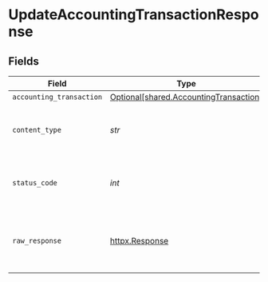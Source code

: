 # UpdateAccountingTransactionResponse


## Fields

| Field                                                                                  | Type                                                                                   | Required                                                                               | Description                                                                            |
| -------------------------------------------------------------------------------------- | -------------------------------------------------------------------------------------- | -------------------------------------------------------------------------------------- | -------------------------------------------------------------------------------------- |
| `accounting_transaction`                                                               | [Optional[shared.AccountingTransaction]](../../models/shared/accountingtransaction.md) | :heavy_minus_sign:                                                                     | Successful                                                                             |
| `content_type`                                                                         | *str*                                                                                  | :heavy_check_mark:                                                                     | HTTP response content type for this operation                                          |
| `status_code`                                                                          | *int*                                                                                  | :heavy_check_mark:                                                                     | HTTP response status code for this operation                                           |
| `raw_response`                                                                         | [httpx.Response](https://www.python-httpx.org/api/#response)                           | :heavy_check_mark:                                                                     | Raw HTTP response; suitable for custom response parsing                                |